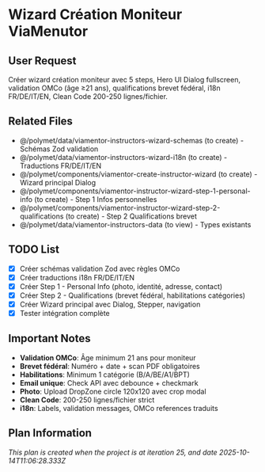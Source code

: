 # Wizard Création Moniteur ViaMenutor

## User Request
Créer wizard création moniteur avec 5 steps, Hero UI Dialog fullscreen, validation OMCo (âge ≥21 ans), qualifications brevet fédéral, i18n FR/DE/IT/EN, Clean Code 200-250 lignes/fichier.

## Related Files
- @/polymet/data/viamentor-instructors-wizard-schemas (to create) - Schémas Zod validation
- @/polymet/data/viamentor-instructors-wizard-i18n (to create) - Traductions FR/DE/IT/EN
- @/polymet/components/viamentor-create-instructor-wizard (to create) - Wizard principal Dialog
- @/polymet/components/viamentor-instructor-wizard-step-1-personal-info (to create) - Step 1 Infos personnelles
- @/polymet/components/viamentor-instructor-wizard-step-2-qualifications (to create) - Step 2 Qualifications brevet
- @/polymet/data/viamentor-instructors-data (to view) - Types existants

## TODO List
- [x] Créer schémas validation Zod avec règles OMCo
- [x] Créer traductions i18n FR/DE/IT/EN
- [x] Créer Step 1 - Personal Info (photo, identité, adresse, contact)
- [x] Créer Step 2 - Qualifications (brevet fédéral, habilitations catégories)
- [x] Créer Wizard principal avec Dialog, Stepper, navigation
- [x] Tester intégration complète

## Important Notes
- **Validation OMCo**: Âge minimum 21 ans pour moniteur
- **Brevet fédéral**: Numéro + date + scan PDF obligatoires
- **Habilitations**: Minimum 1 catégorie (B/A/BE/A1/BPT)
- **Email unique**: Check API avec debounce + checkmark
- **Photo**: Upload DropZone circle 120x120 avec crop modal
- **Clean Code**: 200-250 lignes/fichier strict
- **i18n**: Labels, validation messages, OMCo references traduits
  
## Plan Information
*This plan is created when the project is at iteration 25, and date 2025-10-14T11:06:28.333Z*
